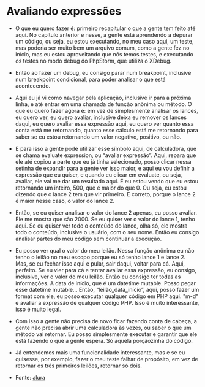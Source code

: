 #  Avaliando expressões

- O que eu quero fazer é: primeiro recapitular o que a gente tem feito até aqui. No capítulo anterior e nesse, a gente está aprendendo a depurar um código, ou seja, eu estou executando, no meu caso aqui, um teste, mas poderia ser muito bem um arquivo comum, como a gente fez no início, mas eu estou aproveitando que nós temos testes, e executando os testes no modo debug do PhpStorm, que utiliza o XDebug.

- Então ao fazer um debug, eu consigo parar num breakpoint, inclusive num breakpoint condicional, para poder analisar o que está acontecendo.

- Aqui eu já vi como navegar pela aplicação, inclusive ir para a próxima linha, e até entrar em uma chamada de função anônima ou método. O que eu quero fazer agora é: em vez de simplesmente analisar os lances, eu quero ver, eu quero avaliar, inclusive deixa eu remover os lances daqui, eu quero avaliar essa expressão aqui, eu quero ver quanto essa conta está me retornando, quanto esse cálculo está me retornando para saber se eu estou retornando um valor negativo, positivo, ou não.

- E para isso a gente pode utilizar esse símbolo aqui, de calculadora, que se chama evaluate expression, ou “avaliar expressão”. Aqui, repara que ele até copiou a parte que eu já tinha selecionado, posso clicar nessa setinha de expandir para a gente ver isso maior, e aqui eu vou definir a expressão que eu quiser, e quando eu clicar em evaluate, ou seja, avaliar, ele vai me dar um resultado aqui. E eu estou vendo que eu estou retornando um inteiro, 500, que é maior do que 0. Ou seja, eu estou dizendo que o lance 2 tem que vir primeiro. E correto, porque o lance 2 é maior nesse caso, o valor do lance 2.

- Então, se eu quiser analisar o valor do lance 2 apenas, eu posso avaliar. Ele me mostra que são 2000. Se eu quiser ver o valor do lance 1, tenho aqui. Se eu quiser ver todo o conteúdo do lance, olha só, ele mostra todo o conteúdo, inclusive o usuário, com o seu nome. Então eu consigo analisar partes do meu código sem continuar a execução.

- Eu posso ver qual o valor do meu leilão. Nessa função anônima eu não tenho o leilão no meu escopo porque eu só tenho lance 1 e lance 2. Mas, se eu fechar isso aqui e pular, sair daqui, voltar para cá. Aqui, perfeito. Se eu vier para cá e tentar avaliar essa expressão, eu consigo, inclusive, ver o valor do meu leilão. Então eu consigo ter todas as informações. A data de início, que é um datetime mutable. Posso pegar esse datetime mutable... Então, “leilão_data_início”, aqui, posso fazer um format com ele, eu posso executar qualquer código em PHP aqui. "m-d" e avaliar a expressão de qualquer código PHP. Isso é muito interessante, isso é muito legal.

- Com isso a gente não precisa de novo ficar fazendo conta de cabeça, a gente não precisa abrir uma calculadora às vezes, ou saber o que um método vai retornar. Eu posso simplesmente executar e garantir que ele está fazendo o que a gente espera. Só aquela porçãozinha do código.

- Já entendemos mais uma funcionalidade interessante, mas e se eu quisesse, por exemplo, fazer o meu teste falhar de propósito, em vez de retornar os três primeiros leilões, retornar só dois.

- Fonte: [alura](https://cursos.alura.com.br/course/php-xdebug-profiling/task/64546)
